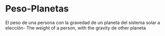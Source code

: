 # Peso-Planetas
El peso de una persona con la gravedad de un planeta del sistema solar a elección- The weight of a person, with the gravity de other planeta
